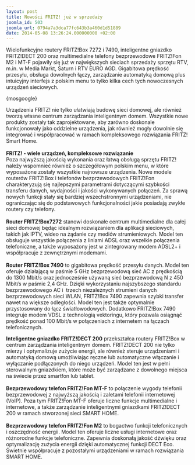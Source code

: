 ```yaml
---
layout: post
title: Nowości FRITZ! już w sprzedaży
joomla_id: 503
joomla_url: 0794a7a3dca77fc643b3a460d1d51889
date: 2014-05-08 13:26:24.000000000 +02:00
---
```

Wielofunkcyjne routery FRITZ!Box 7272 i 7490, inteligentne gniazdko FRITZ!DECT 200 oraz multimedialne telefony bezprzewodowe FRITZ!Fon M2 i MT-F pojawiły się już w największych sieciach sprzedaży sprzętu RTV, m.in. w Media Markt, Saturn i RTV EURO AGD. Gigabitowa prędkość przesyłu, obsługa dowolnych łączy, zarządzanie automatyką domową plus intuicyjny interfejs z polskim menu to tylko kilka cech tych nowoczesnych urządzeń sieciowych.<p>{mosgoogle}</p><p>Urządzenia FRITZ! nie tylko ułatwiają budowę sieci domowej, ale r&oacute;wnież tworzą własne centrum zarządzania inteligentnym domem. Wszystkie nowe produkty zostały tak zaprojektowane, aby zar&oacute;wno doskonale&nbsp; funkcjonowały jako oddzielne urządzenia, jak r&oacute;wnież mogły dowolnie się integrować i wsp&oacute;łpracować w ramach kompleksowego rozwiązania FRITZ! Smart Home.<br /><br /><strong>FRITZ! - wiele urządzeń, kompleksowe rozwiązanie</strong><br />Poza najwyższą jakością wykonania oraz łatwą obsługą sprzętu FRITZ! należy wspomnieć r&oacute;wnież o szczeg&oacute;łowym polskim menu, w kt&oacute;re wyposażone zostały wszystkie najnowsze urządzenia. Nowe modele router&oacute;w FRITZ!Box i telefon&oacute;w bezprzewodowych FRITZ!Fon charakteryzują się najlepszymi parametrami dotyczącymi szybkości transferu danych, wydajności i jakości wykonywanych połączeń. Za sprawą nowych funkcji stały się bardziej wszechstronnymi urządzeniami, nie ograniczając się do podstawowych funkcjonalności jakie posiadają zwykłe routery czy telefony. <br /><br /><strong>Router FRITZ!Box7272</strong> stanowi doskonałe centrum multimedialne dla całej sieci domowej będąc idealnym rozwiązaniem dla aplikacji sieciowych, takich jak IPTV, wideo na żądanie czy medi&oacute;w strumieniowych. Model ten obsługuje wszystkie połączenia z liniami ADSL oraz wszelkie połączenia telefoniczne, a także wyposażony jest w zintegrowany modem ADSL2+ i wsp&oacute;łpracuje z zewnętrznymi modemami. <br /><br /><strong>Router FRITZ!Box 7490</strong> to gigabitowa prędkość przesyłu danych. Model ten oferuje działającą w paśmie 5 GHz bezprzewodową sieć AC z prędkością do 1300 Mbit/s oraz jednocześnie używaną sieć bezprzewodową N z 450 Mbit/s w paśmie 2,4 GHz. Dzięki wykorzystaniu najszybszego standardu bezprzewodowego AC i&nbsp; trzech niezależnych strumieni danych bezprzewodowych sieci WLAN, FRITZ!Box 7490 zapewnia szybki transfer nawet na większe odległości. Model ten jest także optymalnie przystosowany do łącz światłowodowych. Dodatkowo FRITZ!Box 7490 integruje modem VDSL z technologią vektoringu, kt&oacute;ry pozwala osiągnąć prędkość ponad 100 Mbit/s w połączeniach z internetem na łączach telefonicznych.</p><p><strong>Inteligentne gniazdko FRITZ!DECT 200</strong> przekształca routery FRITZ!Box w centrum zarządzania inteligentnym domem. FRITZ!DECT 200 nie tylko mierzy i optymalizuje zużycie energii, ale r&oacute;wnież steruje urządzeniami i automatyką domową umożliwiając ręczne lub automatyczne włączanie i wyłączanie podłączonych do niego urządzeń. Model ten jest w pełni sterowalnym gniazdkiem, kt&oacute;re może być zarządzane z dowolnego miejsca na świecie przez smartfon lub tablet.<br /><br /><strong>Bezprzewodowy telefon FRITZ!Fon MT-F</strong> to połączenie wygody telefonii bezprzewodowej z najwyższą jakością i zaletami telefonii internetowej (VoIP). Poza tym FRITZ!Fon MT-F oferuje liczne funkcje multimedialne i internetowe, a także zarządzanie inteligentnymi gniazdkami FRITZ!DECT 200 w ramach stworzonej sieci SMART HOME.<br /><br /><strong>Bezprzewodowy telefon FRITZ!Fon M2</strong> to bogactwo funkcji telefonicznych i oszczędność energii. Model ten oferuje liczne usługi internetowe oraz r&oacute;żnorodne funkcje telefoniczne. Zapewnia doskonałą jakość dźwięku oraz optymalizację zużycia energii dzięki automatycznej funkcji DECT Eco. Świetnie wsp&oacute;łpracuje z pozostałymi urządzeniami w ramach rozwiązania SMART HOME.</p>
